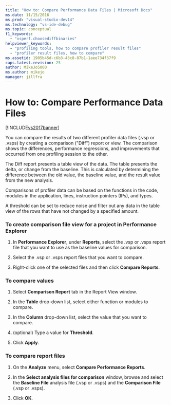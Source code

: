 ```yaml
---
title: "How to: Compare Performance Data Files | Microsoft Docs"
ms.date: 11/15/2016
ms.prod: "visual-studio-dev14"
ms.technology: "vs-ide-debug"
ms.topic: conceptual
f1_keywords: 
  - "vsperf.choosediffbinaries"
helpviewer_keywords: 
  - "profiling tools, how to compare profiler result files"
  - "profiler result files, how to compare"
ms.assetid: 1905b45d-c6b3-43c8-87b1-1aee734f37f9
caps.latest.revision: 25
author: MikeJo5000
ms.author: mikejo
manager: jillfra
---
```

# How to: Compare Performance Data Files
[!INCLUDE[vs2017banner](../includes/vs2017banner.md)]

You can compare the results of two different profiler data files (.vsp or .vsps) by creating a comparison ("Diff") report or view. The comparison shows the differences, performance regressions, and improvements that occurred from one profiling session to the other.  
  
 The Diff report presents a table view of the data. The table presents the delta, or change from the baseline. This is calculated by determining the difference between the old value, the baseline value, and the result value from the new analysis.  
  
 Comparisons of profiler data can be based on the functions in the code, modules in the application, lines, instruction pointers (IPs), and types.  
  
 A threshold can be set to reduce noise and filter out any data in the table view of the rows that have not changed by a specified amount.  
  
### To create comparison file view for a project in Performance Explorer  
  
1. In **Performance Explorer**, under **Reports**, select the .vsp or .vsps report file that you want to use as the baseline values for comparison.  
  
2. Select the .vsp or .vsps report files that you want to compare.  
  
3. Right-click one of the selected files and then click **Compare Reports**.  
  
### To compare values  
  
1. Select **Comparison Report** tab in the Report View window.  
  
2. In the **Table** drop-down list, select either function or modules to compare.  
  
3. In the **Column** drop-down list, select the value that you want to compare.  
  
4. (optional) Type a value for **Threshold**.  
  
5. Click **Apply**.  
  
### To compare report files  
  
1. On the **Analyze** menu, select **Compare Performance Reports**.  
  
2. In the **Select analysis files for comparison** window, browse and select the **Baseline File** analysis file (.vsp or .vsps) and the **Comparison File** (.vsp or .vsps).  
  
3. Click **OK**.
